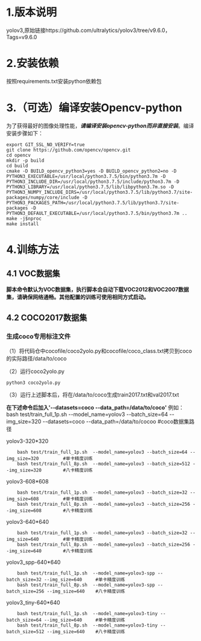 # 1.版本说明
yolov3,原始链接https://github.com/ultralytics/yolov3/tree/v9.6.0，Tags=v9.6.0

# 2.安装依赖

按照requirements.txt安装python依赖包  

# 3.（可选）编译安装Opencv-python

为了获得最好的图像处理性能，***请编译安装opencv-python而非直接安装***。编译安装步骤如下：

```
export GIT_SSL_NO_VERIFY=true
git clone https://github.com/opencv/opencv.git
cd opencv
mkdir -p build
cd build
cmake -D BUILD_opencv_python3=yes -D BUILD_opencv_python2=no -D PYTHON3_EXECUTABLE=/usr/local/python3.7.5/bin/python3.7m -D PYTHON3_INCLUDE_DIR=/usr/local/python3.7.5/include/python3.7m -D PYTHON3_LIBRARY=/usr/local/python3.7.5/lib/libpython3.7m.so -D PYTHON3_NUMPY_INCLUDE_DIRS=/usr/local/python3.7.5/lib/python3.7/site-packages/numpy/core/include -D PYTHON3_PACKAGES_PATH=/usr/local/python3.7.5/lib/python3.7/site-packages -D PYTHON3_DEFAULT_EXECUTABLE=/usr/local/python3.7.5/bin/python3.7m ..
make -j$nproc
make install
```

# 4.训练方法

## 4.1 VOC数据集

**脚本命令默认为VOC数据集，执行脚本会自动下载VOC2012和VOC2007数据集，请确保网络通畅。其他配置的训练可使用相同方式启动。**

## 4.2 COCO2017数据集

### 生成coco专用标注文件

（1）将代码仓中cocofile/coco2yolo.py和cocofile/coco_class.txt拷贝到coco的实际路径/data/to/coco

（2）运行coco2yolo.py

```
python3 coco2yolo.py
```

（3）运行上述脚本后，将在/data/to/coco生成train2017.txt和val2017.txt

**在下述命令后加入'--datasets=coco --data_path=/data/to/coco'**
例如： bash test/train_full_1p.sh  --model_name=yolov3 --batch_size=64 --img_size=320 --datasets=coco --data_path=/data/to/cocoo #coco数据集路径

yolov3-320*320

```
    bash test/train_full_1p.sh  --model_name=yolov3 --batch_size=64 --img_size=320         #单卡精度训练
    bash test/train_full_8p.sh  --model_name=yolov3 --batch_size=512 --img_size=320        #八卡精度训练
```

yolov3-608*608

```
    bash test/train_full_1p.sh  --model_name=yolov3 --batch_size=32 --img_size=608         #单卡精度训练
    bash test/train_full_8p.sh  --model_name=yolov3 --batch_size=256 --img_size=608        #八卡精度训练
```

yolov3-640*640

```
    bash test/train_full_1p.sh  --model_name=yolov3 --batch_size=32 --img_size=640         #单卡精度训练
    bash test/train_full_8p.sh  --model_name=yolov3 --batch_size=256 --img_size=640        #八卡精度训练
```

yolov3_spp-640*640

```
    bash test/train_full_1p.sh  --model_name=yolov3-spp --batch_size=32 --img_size=640     #单卡精度训练
    bash test/train_full_8p.sh  --model_name=yolov3-spp --batch_size=256 --img_size=640    #八卡精度训练
```

yolov3_tiny-640*640

```
    bash test/train_full_1p.sh  --model_name=yolov3-tiny --batch_size=64 --img_size=640     #单卡精度训练
    bash test/train_full_8p.sh  --model_name=yolov3-tiny --batch_size=512 --img_size=640    #八卡精度训练
```

